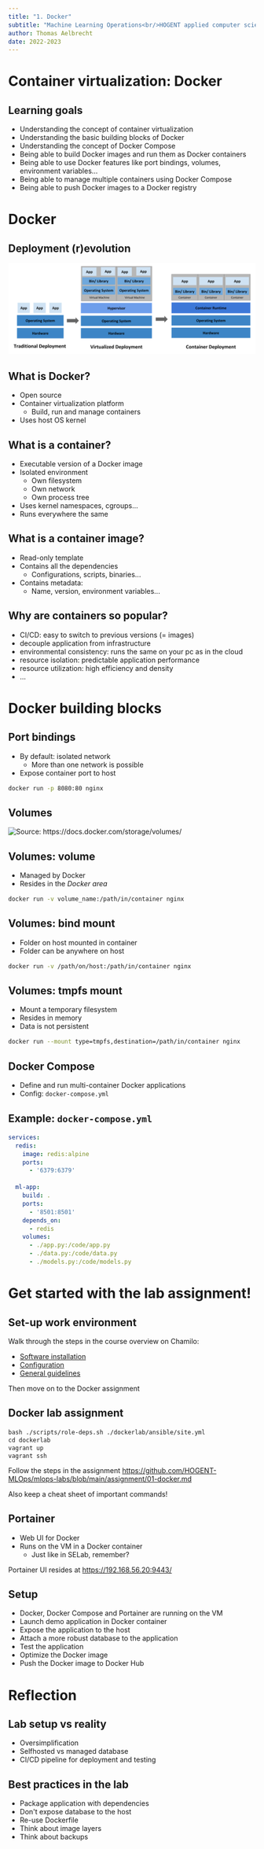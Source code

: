 ```yaml
---
title: "1. Docker"
subtitle: "Machine Learning Operations<br/>HOGENT applied computer science"
author: Thomas Aelbrecht
date: 2022-2023
---
```


# Container virtualization: Docker

## Learning goals

- Understanding the concept of container virtualization
- Understanding the basic building blocks of Docker
- Understanding the concept of Docker Compose
- Being able to build Docker images and run them as Docker containers
- Being able to use Docker features like port bindings, volumes, environment variables...
- Being able to manage multiple containers using Docker Compose
- Being able to push Docker images to a Docker registry

# Docker

## Deployment (r)evolution

![<small><em>Source: <https://kubernetes.io/docs/concepts/overview/></em></small>](assets/03-kubernetes/container_evolution.svg)

## What is Docker?

- Open source
- Container virtualization platform
  - Build, run and manage containers
- Uses host OS kernel

## What is a container?

- Executable version of a Docker image
- Isolated environment
  - Own filesystem
  - Own network
  - Own process tree
- Uses kernel namespaces, cgroups...
- Runs everywhere the same

## What is a container image?

- Read-only template
- Contains all the dependencies
  - Configurations, scripts, binaries...
- Contains metadata:
  - Name, version, environment variables...

## Why are containers so popular?

- CI/CD: easy to switch to previous versions (= images)
- decouple application from infrastructure
- environmental consistency: runs the same on your pc as in the cloud
- resource isolation: predictable application performance
- resource utilization: high efficiency and density
- ...

# Docker building blocks

## Port bindings

- By default: isolated network
  - More than one network is possible
- Expose container port to host

```bash
docker run -p 8080:80 nginx
```

## Volumes

![<small><em>Source: <https://docs.docker.com/storage/volumes/></em></small>](https://docs.docker.com/storage/images/types-of-mounts-volume.png)

## Volumes: volume

- Managed by Docker
- Resides in the *Docker area*

```bash
docker run -v volume_name:/path/in/container nginx
```

## Volumes: bind mount

- Folder on host mounted in container
- Folder can be anywhere on host

```bash
docker run -v /path/on/host:/path/in/container nginx
```

## Volumes: tmpfs mount

- Mount a temporary filesystem
- Resides in memory
- Data is not persistent

```bash
docker run --mount type=tmpfs,destination=/path/in/container nginx
```

## Docker Compose

- Define and run multi-container Docker applications
- Config: `docker-compose.yml`

## Example: `docker-compose.yml`

```yaml
services:
  redis:
    image: redis:alpine
    ports:
      - '6379:6379'

  ml-app:
    build: .
    ports:
      - '8501:8501'
    depends_on:
      - redis
    volumes:
      - ./app.py:/code/app.py
      - ./data.py:/code/data.py
      - ./models.py:/code/models.py
```

# Get started with the lab assignment!

## Set-up work environment

Walk through the steps in the course overview on Chamilo:

- [Software installation](https://chamilo.hogent.be/index.php?application=Chamilo%5CApplication%5CWeblcms&go=CourseViewer&course=58936&tool=LearningPath&tool_action=ComplexDisplay&publication=2196532&preview_content_object_id=7521644&learning_path_action=Viewer&child_id=357806)
- [Configuration](https://chamilo.hogent.be/index.php?application=Chamilo%5CApplication%5CWeblcms&go=CourseViewer&course=58936&tool=LearningPath&tool_action=ComplexDisplay&publication=2196532&preview_content_object_id=7521644&learning_path_action=Viewer&child_id=357819)
- [General guidelines](https://chamilo.hogent.be/index.php?application=Chamilo%5CApplication%5CWeblcms&go=CourseViewer&course=58936&tool=LearningPath&tool_action=ComplexDisplay&publication=2196532&preview_content_object_id=7521644&learning_path_action=Viewer&child_id=357826)

Then move on to the Docker assignment

## Docker lab assignment

```console
bash ./scripts/role-deps.sh ./dockerlab/ansible/site.yml
cd dockerlab
vagrant up
vagrant ssh
```

Follow the steps in the assignment <https://github.com/HOGENT-MLOps/mlops-labs/blob/main/assignment/01-docker.md>

Also keep a cheat sheet of important commands!

## Portainer

- Web UI for Docker
- Runs on the VM in a Docker container
  - Just like in SELab, remember?

Portainer UI resides at <https://192.168.56.20:9443/>

## Setup

- Docker, Docker Compose and Portainer are running on the VM
- Launch demo application in Docker container
- Expose the application to the host
- Attach a more robust database to the application
- Test the application
- Optimize the Docker image
- Push the Docker image to Docker Hub

# Reflection

## Lab setup vs reality

- Oversimplification
- Selfhosted vs managed database
- CI/CD pipeline for deployment and testing

## Best practices in the lab

- Package application with dependencies
- Don't expose database to the host
- Re-use Dockerfile
- Think about image layers
- Think about backups
